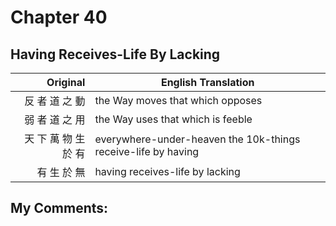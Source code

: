 # Chapter 40
## Having Receives-Life By Lacking

| Original | English Translation |
| -: | -- |
| 反 者 道 之 動 | the Way moves that which opposes |
| 弱 者 道 之 用 | the Way uses that which is feeble |
| 天 下 萬 物 生 於 有 | everywhere-under-heaven the 10k-things receive-life by having |
| 有 生 於 無 | having receives-life by lacking |


## My Comments:


